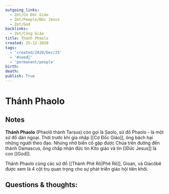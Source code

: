 ```yaml
---
outgoing_links:
  - Zet/Cơ Đốc Giáo
  - Zet/People/Đức Jesus
  - Zet/God
backlinks:
  - Zet/Công Giáo
title: Thánh Phaolo
created: 25-12-2020
tags:
  - 'created/2020/Dec/25'
  - '#seed🥜'
  - 'permanent/people'
birth: 
death: 
publish: True
---
```

# Thánh Phaolo

## Notes
**Thánh Phaolo** (Phaolô thành Tarsus) còn gọi là Saolo, sứ đồ Phaolo - là một sứ đồ dân ngoại. Thời trước khi gia nhập [[Cơ Đốc Giáo]], ông bách hại những người theo đạo. Nhưng nhờ biến cố gặp được Chúa trên đường đến thành Damascus, ông chấp nhận đức tin Kito giáo và tin [[Đức Jesus]] là con [[God]].

Thánh Phaolo cùng các sứ đồ [[Thánh Phê Rô|Phê Rô]], Gioan, và Giacôbê được xem là 4 cột trụ quan trọng cho sự phát triển giáo hội tiên khởi.

## Questions & thoughts:



